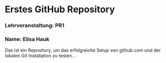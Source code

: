 # Erstes GitHub Repository
### Lehrveranstaltung: PR1
### Name: Elisa Hauk
Das ist ein Repository, um das erfolgreiche Setup von github.com und der lokalen Git Installation zu testen...
